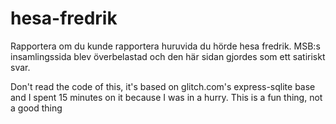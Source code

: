# hesa-fredrik

Rapportera om du kunde rapportera huruvida du hörde hesa fredrik.
MSB:s insamlingssida blev överbelastad och den här sidan gjordes som ett
satiriskt svar.

Don't read the code of this, it's based on glitch.com's express-sqlite
base and I spent 15 minutes on it because I was in a hurry. This is a
fun thing, not a good thing
